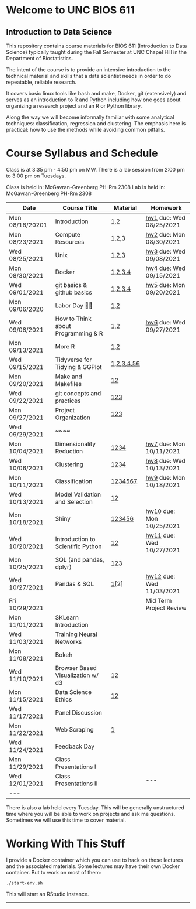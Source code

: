 Welcome to UNC BIOS 611
=======================
Introduction to Data Science
----------------------------

This repository contains course materials for BIOS 611 (Introduction
to Data Science) typically taught during the Fall Semester at UNC
Chapel Hill in the Department of Biostatistics.

The intent of the course is to provide an intensive introduction to
the technical material and skills that a data scientist needs in order
to do repeatable, reliable research.

It covers basic linux tools like bash and make, Docker, git
(extensively) and serves as an introduction to R and Python including
how one goes about organizing a research project and an R or Python
library.

Along the way we will become informally familiar with some analytical
techniques: classification, regression and clustering. The emphasis
here is practical: how to use the methods while avoiding common
pitfalls.

Course Syllabus and Schedule
============================

Class is at 3:35 pm - 4:50 pm on MW. There is a lab session from 2:00
pm to 3:00 pm on Tuesdays.

Class is held in: McGavran-Greenberg PH-Rm 2308
Lab is held in: McGavran-Greenberg PH-Rm 2308


| Date            | Course Title                       | Material                                                 | Homework                         |
| ---             | ---                                | ---                                                      | ---                              |
| Mon 08/18/20201 | Introduction                       | [1][m1],[2][m2]                                          | [hw1][hw1] due: Wed 08/25/2021   |
| Mon 08/23/2021  | Compute Resources                  | [1][m3],[2][m4],[3][m5]                                  | [hw2][hw2] due: Mon 08/30/2021   |
| Wed 08/25/2021  | Unix                               | [1][m8],[2][m6],[3][m7]                                  | [hw3][hw3] due: Wed 09/08/2021   |
| Mon 08/30/2021  | Docker                             | [1][m9],[2][m4],[3][m5],[4][m10]                         | [hw4][hw4] due: Wed 09/15/2021   |
| Wed 09/01/2021  | git basics & github basics         | [1][m13],[2][m14],[3][m15],[4][m16]                      | [hw5][hw5] due: Mon 09/20/2021   |
| Mon 09/06/2020  | Labor Day 🍞🌹                     | [1][m12],[2][m16]                                        |                                  |
| Wed 09/08/2021  | How to Think about Programming & R | [1][m18],[2][m19]                                        | [hw6][hw6] due: Wed 09/27/2021   |
| Mon 09/13/2021  | More R                             | [1][m20],[2][m23]                                        |                                  |
| Wed 09/15/2021  | Tidyverse for Tidying & GGPlot     | [1][m22],[2][m24],[3][m25],[4][m26],[5][m27][6][m28]     |                                  |
| Mon 09/20/2021  | Make and Makefiles                 | [1][m29][2][m30]                                         |                                  |
| Wed 09/22/2021  | git concepts and practices         | [1][m31][2][m32][3][m33]                                 |                                  |
| Mon 09/27/2021  | Project Organization               | [1][m34][2][m35][3][m36]                                 |                                  |
| Wed 09/29/2021  | ~~~~                               |                                                          |                                  |
| Mon 10/04/2021  | Dimensionality Reduction           | [1][m37][2][m38][3][m39][4][m40]                         | [hw7][hw7] due: Mon 10/11/2021   |
| Wed 10/06/2021  | Clustering                         | [1][m41][2][m42][3][m43][4][m44]                         | [hw8][hw8] due: Wed 10/13/2021   |
| Mon 10/11/2021  | Classification                     | [1][m45][2][m46][3][m47][4][m48][5][m49][6][m50][7][m51] | [hw9][hw9] due: Mon 10/18/2021   |
| Wed 10/13/2021  | Model Validation and Selection     | [1][m52][2][m53]                                         |                                  |
| Mon 10/18/2021  | Shiny                              | [1][m54][2][m55][3][m56][4][m57][5][m58][6][m59]         | [hw10][hw10] due: Mon 10/25/2021 |
| Wed 10/20/2021  | Introduction to Scientific Python  | [1][m60][2][m61]                                         | [hw11][hw11] due: Wed 10/27/2021 |
| Mon 10/25/2021  | SQL (and pandas, dplyr)            | [1][m11][2][m62][3][m63]                                 |                                  |
| Wed 10/27/2021  | Pandas & SQL                       | [1][m64][2]                                              | [hw12][hw12] due: Wed 11/03/2021 |
| Fri 10/29/2021  |                                    |                                                          | Mid Term Project Review          |
| Mon 11/01/2021  | SKLearn Introduction               |                                                          |                                  |
| Wed 11/03/2021  | Training Neural Networks           |                                                          |                                  |
| Mon 11/08/2021  | Bokeh                              |                                                          |                                  |
| Wed 11/10/2021  | Browser Based Visualization w/ d3  | [1][m65][2][m66]                                         |                                  |
| Mon 11/15/2021  | Data Science Ethics                | [1][m67][2][m68]                                         |                                  |
| Wed 11/17/2021  | Panel Discussion                   |                                                          |                                  |
| Mon 11/22/2021  | Web Scraping                       | [1][m69]                                                         |                                  |
| Wed 11/24/2021  | Feedback Day                       |                                                          |                                  |
| Mon 11/29/2021  | Class Presentations I              |                                                          |                                  |
| Wed 12/01/2021  | Class Presentations II             |                                                          | ---                              |
| ---             |                                    |                                                          |                                  |


There is also a lab held every Tuesday. This will be generally
unstructured time where you will be able to work on projects and ask
me questions. Sometimes we will use this time to cover material.

Working With This Stuff
=======================

I provide a Docker container which you can use to hack on these
lectures and the associated materials. Some lectures may have their
own Docker container. But to work on most of them:


    ./start-env.sh
    
This will start an RStudio Instance.

* * * 

[m1]:https://github.com/Vincent-Toups/datasci611/blob/main/lectures/01-course-intro-data-scientist/course-intro-data-scientist.org
[m2]:https://github.com/Vincent-Toups/datasci611/blob/main/lectures/01-course-intro-data-scientist/slides.Rpres
[m3]:https://its.unc.edu/research-computing/longleaf-cluster/
[m4]:https://docs.docker.com/docker-for-windows/install/
[m5]:https://docs.docker.com/engine/install/ubuntu/
[m6]:https://www.gnu.org/software/bash/manual/bash.html
[m7]:https://learnxinyminutes.com/docs/bash/
[m8]:https://github.com/Vincent-Toups/datasci611/tree/main/lectures/02-unix
[m9]:https://github.com/Vincent-Toups/datasci611/blob/main/lectures/03-Docker/docker.org
[m10]:https://learnxinyminutes.com/docs/docker/
[m11]:https://tomaugspurger.github.io/dplry-pandas.html
[m12]:https://en.wikipedia.org/wiki/Labor_Day
[m13]:https://git-scm.com/book/en/v2
[m14]:https://docs.github.com/en/get-started
[m15]:https://docs.github.com/en/github/authenticating-to-github/connecting-to-github-with-ssh/adding-a-new-ssh-key-to-your-github-account
[m16]:https://hyperallergic.com/313435/an-illustrated-guide-to-guy-debords-the-society-of-the-spectacle/
[m17]:https://liyanxu.blog/2017/02/12/install-git-on-windows-and-set-up-ssh-keys/
[m18]:https://learnxinyminutes.com/docs/r/
[m19]:http://adv-r.had.co.nz/
[m20]:http://adv-r.had.co.nz/Computing-on-the-language.html
[m21]:https://dplyr.tidyverse.org/articles/programming.html
[m22]:https://www.popularmechanics.com/science/a22577/genetics-papers-excel-errors/
[m23]:https://dplyr.tidyverse.org/
[m24]:https://tidyr.tidyverse.org/
[m25]:https://readr.tidyverse.org/
[m25]:https://ggplot2.tidyverse.org/
[m26]:https://magrittr.tidyverse.org/
[m27]:https://r4ds.had.co.nz/tidy-data.html
[m28]:https://www.interaction-design.org/literature/article/preattentive-visual-properties-and-how-to-use-them-in-information-visualization
[m29]:https://www.gnu.org/software/make/
[m30]:https://learnxinyminutes.com/docs/make/
[m31]:https://www.man7.org/linux/man-pages/man1/diff.1.html
[m32]:https://man7.org/linux/man-pages/man1/patch.1.html
[m33]:https://git-scm.com/book/en/v2/Git-Tools-Interactive-Staging
[m34]:https://github.com/virkud/bios611-project1
[m35]:https://www.latex-project.org/
[m36]:https://bookdown.org/yihui/rmarkdown-cookbook/install-latex.html
[m37]:https://en.wikipedia.org/wiki/Manifold_hypothesis
[m38]:https://en.wikipedia.org/wiki/Vector_space
[m39]:https://en.wikipedia.org/wiki/T-distributed_stochastic_neighbor_embedding
[m40]:https://scikit-learn.org/stable/modules/manifold.html
[m41]:https://https://scikit-learn.org/stable/auto_examples/cluster/plot_cluster_comparison.html
[m42]:https://rstudio.github.io/reticulate/
[m43]:https://en.wikipedia.org/wiki/K-means_clustering
[m44]:https://en.wikipedia.org/wiki/Spectral_clustering
[m45]:https://en.wikipedia.org/wiki/Linear_discriminant_analysis
[m46]:https://en.wikipedia.org/wiki/AdaBoost
[m47]:https://www.rdocumentation.org/packages/gbm/versions/2.1.8
[m48]:https://en.wikipedia.org/wiki/Receiver_operating_characteristic
[m49]:https://en.wikipedia.org/wiki/Linear_discriminant_analysis
[m50]:https://en.wikipedia.org/wiki/Logistic_regression
[m51]:https://en.wikipedia.org/wiki/F-score
[m52]:https://topepo.github.io/caret/model-training-and-tuning.html
[m53]:https://en.wikipedia.org/wiki/Cross-validation_(statistics)
[m54]:https://www.geeksforgeeks.org/difference-between-127-0-0-1-and-0-0-0-0/
[m55]:https://developer.mozilla.org/en-US/docs/Web/HTTP/Overview
[m56]:https://en.wikipedia.org/wiki/HTML
[m57]:https://en.wikipedia.org/wiki/JavaScript
[m58]:https://shiny.rstudio.com/
[m59]:https://plotly.com/r/
[m60]:https://learnxinyminutes.com/docs/python/
[m61]:https://numpy.org/
[m62]:https://sqlite.org/index.html
[m63]:https://www.sqlite.org/windowfunctions.html
[m64]:https://predictivehacks.com/dplyr-like-pipes-for-data-manipulation-in-python-using-pandas/ 
[m65]:https://github.com/d3/d3/blob/main/API.md
[m66]:https://bl.ocks.org/
[m67]:https://www.hhs.gov/ohrp/regulations-and-policy/belmont-report/index.html
[m68]:https://theconvivialsociety.substack.com/p/the-questions-concerning-technology
[m69]:https://en.wikipedia.org/wiki/Web_scraping

[hw1]:https://github.com/Vincent-Toups/datasci611/blob/main/lectures/01-course-intro-data-scientist/homework.md
[hw2]:https://github.com/Vincent-Toups/datasci611/blob/main/lectures/X-02-vcl/homework.md
[hw3]:https://github.com/Vincent-Toups/datasci611/blob/main/lectures/02-unix/homework.md
[hw4]:https://github.com/Vincent-Toups/datasci611/blob/main/lectures/03-Docker/homework.md
[hw5]:https://github.com/Vincent-Toups/datasci611/blob/main/lectures/04-git-basics/homework.md
[hw6]:https://github.com/Vincent-Toups/datasci611/blob/main/lectures/05-Programming-and-Programming-in-R/homework-p1.md
[hw7]:https://github.com/Vincent-Toups/datasci611/blob/main/lectures/10-dimensionality-reduction/homework.md
[hw8]:https://github.com/Vincent-Toups/datasci611/blob/main/lectures/11-clustering/homework.md
[hw9]:https://github.com/Vincent-Toups/datasci611/blob/main/lectures/12-classification/homework.md
[hw10]:https://github.com/Vincent-Toups/datasci611/blob/main/lectures/14-shiny/shiny-homework.md
[hw11]:https://github.com/Vincent-Toups/datasci611/blob/main/lectures/15-python/python-homework.md
[hw12]:https://github.com/Vincent-Toups/datasci611/blob/main/lectures/17-pandas-sklearn/sql-pandas-homework.md
